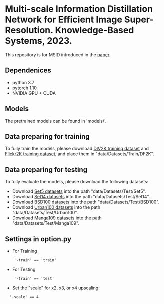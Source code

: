 # Multi-scale Information Distillation Network for Efficient Image Super-Resolution. Knowledge-Based Systems, 2023.
This repository is for MSID introduced in the [paper](https://www.sciencedirect.com/science/article/pii/S0950705123004689).
## Dependenices
* python 3.7
* pytorch 1.10
* NVIDIA GPU + CUDA

## Models
The pretrained models can be found in 'models/'. 
## Data preparing for training
To fully train the models, please download [DIV2K training dataset](https://data.vision.ee.ethz.ch/cvl/DIV2K/) and [Flickr2K training dataset](https://cv.snu.ac.kr/research/EDSR/Flickr2K.tar), and place them in "data/Datasets/Train/DF2K". 

## Data preparing for testing
To fully evaluate the models, please download the following datasets:
* Download [Set5 datasets](https://uofi.box.com/shared/static/kfahv87nfe8ax910l85dksyl2q212voc.zip) into the path "data/Datasets/Test/Set5". 
* Download [Set14 datasets](https://uofi.box.com/shared/static/igsnfieh4lz68l926l8xbklwsnnk8we9.zip) into the path "data/Datasets/Test/Set14". 
* Download [BSD100 datasets](https://uofi.box.com/shared/static/qgctsplb8txrksm9to9x01zfa4m61ngq.zip) into the path "data/Datasets/Test/BSD100".
* Download [Urban100 datasets](https://uofi.box.com/shared/static/65upg43jjd0a4cwsiqgl6o6ixube6klm.zip) into the path "data/Datasets/Test/Urban100". 
* Download [Manga109 datasets](http://www.manga109.org/ja/index.html) into the path "data/Datasets/Test/Manga109". 

## Settings in option.py
* For Training
```
    '-train' == 'train'
```
* For Testing
```
    '-train' == 'test'
```

* Set the "scale" for x2, x3, or x4 upscaling:
````
  '-scale' == 4
````
